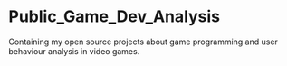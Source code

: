# Public_Game_Dev_Analysis
Containing my open source projects about game programming and user behaviour analysis in video games.
